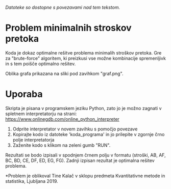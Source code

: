 *Datoteke so dostopne s povezavami nad tem tekstom.*

# Problem minimalnih stroskov pretoka
Koda je dokaz optimalne rešitve problema minimalih stroškov pretoka. Gre za "brute-force" algoritem, ki preizkusi vse možne kombinacije spremenljivk in s tem poišče optimalno rešitev.

Oblika grafa prikazana na sliki pod zavihkom "graf.png".

# Uporaba
Skripta je pisana v programskem jeziku Python, zato jo je možno zagnati v spletnem interpretatorju na strani:
https://www.onlinegdb.com/online_python_interpreter

1. Odprite interpretator v novem zavihku s pomočjo povezave
2. Kopirajte kodo iz datoteke 'koda_programa' in jo prilepite v zgornje črno polje interpretatorja
3. Zaženite kodo s klikom na zeleni gumb "RUN".

Rezultati se bodo izpisali v spodnjem črnem polju v formatu (stroški, AB, AF, BC, BD, CE, DF, ED, EG, FG).
Zadnji izpisan rezultat je optimalna rešitev problema.

*Problem je oblikoval Tine Kalač v sklopu predmeta Kvantitativne metode in statistika, Ljubljana 2019.
